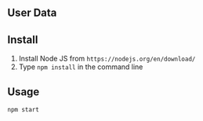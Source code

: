 User Data
---


Install
---
1. Install Node JS from `https://nodejs.org/en/download/`
2. Type `npm install` in the command line


Usage
---

`npm start`
